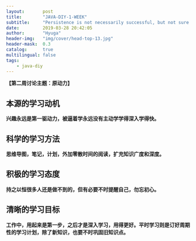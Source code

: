 ```yaml
---
layout:       post
title:        "JAVA-DIY-1-WEEK"
subtitle:     "Persistence is not necessarily successful, but not sure will not succeed."
date:         2019-03-28 20:42:05
author:       "Hyuga"
header-img:   "img/cover/head-top-13.jpg"
header-mask:  0.3
catalog:      true
multilingual: false
tags:
    - java-diy
---
```


**【第二周讨论主题：原动力】**

## 本源的学习动机
**兴趣永远是第一驱动力，被逼着学永远没有主动学学得深入学得快。**

## 科学的学习方法
**思维导图，笔记，计划，外加零散时间的阅读，扩充知识广度和深度。**

## 积极的学习态度
**持之以恒很多人还是做不到的，但有必要不时提醒自己，勿忘初心。**

## 清晰的学习目标
**工作中，用起来是第一步，之后才是深入学习，用得更好。平时学习则是订好周期性的学习计划，除了新知识，也要不时巩固旧知识点。**